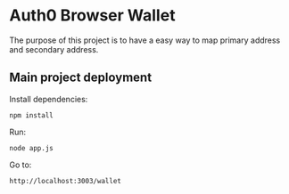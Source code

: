 # Auth0 Browser Wallet

The purpose of this project is to have a easy way to map primary address and secondary address.

## Main project deployment
Install dependencies:

```script
npm install
```

Run:

```script
node app.js
```

Go to:

`http://localhost:3003/wallet`